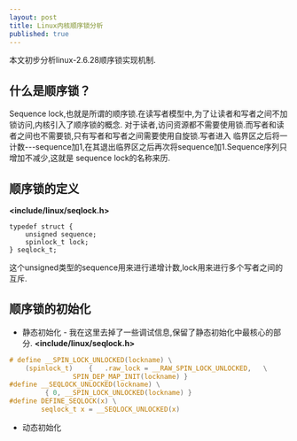 ```yaml
---
layout: post
title: Linux内核顺序锁分析
published: true
---
```


本文初步分析linux-2.6.28顺序锁实现机制.
## 什么是顺序锁？
Sequence lock,也就是所谓的顺序锁.在读写者模型中,为了让读者和写者之间不加锁访问,内核引入了顺序锁的概念.
对于读者,访问资源都不需要使用锁.而写者和读者之间也不需要锁,只有写者和写者之间需要使用自旋锁.写者进入
临界区之后将一计数---sequence加1,在其退出临界区之后再次将sequence加1.Sequence序列只增加不减少,这就是
sequence lock的名称来历.
## 顺序锁的定义
**<include/linux/seqlock.h>**

    typedef struct {
        unsigned sequence;
        spinlock_t lock;
    } seqlock_t;
这个unsigned类型的sequence用来进行递增计数,lock用来进行多个写者之间的互斥.
## 顺序锁的初始化
- 静态初始化 -
我在这里去掉了一些调试信息,保留了静态初始化中最核心的部分.
**<include/linux/seqlock.h>**

```c
# define __SPIN_LOCK_UNLOCKED(lockname) \
	(spinlock_t)	{	.raw_lock = __RAW_SPIN_LOCK_UNLOCKED,	\
				SPIN_DEP_MAP_INIT(lockname) }
#define __SEQLOCK_UNLOCKED(lockname) \
		 { 0, __SPIN_LOCK_UNLOCKED(lockname) }
#define DEFINE_SEQLOCK(x) \
		seqlock_t x = __SEQLOCK_UNLOCKED(x)
```
- 动态初始化